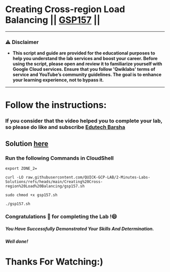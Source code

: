 # Creating Cross-region Load Balancing || [GSP157](https://www.cloudskillsboost.google/focuses/642?parent=catalog) ||

---
### ⚠️ Disclaimer
- **This script and guide are provided for  the educational purposes to help you understand the lab services and boost your career. Before using the script, please open and review it to familiarize yourself with Google Cloud services. Ensure that you follow 'Qwiklabs' terms of service and YouTube’s community guidelines. The goal is to enhance your learning experience, not to bypass it.**
---
# Follow the instructions:
### If you consider that the video helped you to complete your lab, so please do like and subscribe [Edutech Barsha](https://www.youtube.com/@edutechbarsha)
## Solution [here](https://youtu.be/vJDUowSEVhM)

### Run the following Commands in CloudShell

```
export ZONE_2=
```
```
curl -LO raw.githubusercontent.com/QUICK-GCP-LAB/2-Minutes-Labs-Solutions/refs/heads/main/Creating%20Cross-region%20Load%20Balancing/gsp157.sh

sudo chmod +x gsp157.sh

./gsp157.sh
```

### Congratulations 🎉 for completing the Lab !😄

##### *You Have Successfully Demonstrated Your Skills And Determination.*

#### *Well done!*

# Thanks For Watching:)
